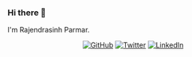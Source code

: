 ### Hi there 👋
I'm Rajendrasinh Parmar.

<p align="center">
	<a href="https://github.com/RajendrasinhParmar"><img src="https://img.shields.io/github/followers/RajendrasinhParmar.svg?label=GitHub&style=social" alt="GitHub"></a>
	<a href="https://twitter.com/RAJENDRASINH_09"><img src="https://img.shields.io/twitter/follow/Rajendrasinh_09?label=Twitter&style=social" alt="Twitter"></a>
	<a href="https://www.linkedin.com/in/rajendrasinh-parmar-82a09938/"><img src="https://img.shields.io/badge/LinkedIn--_.svg?style=social&logo=linkedin" alt="LinkedIn"></a>
</p>
<!--
**RajendrasinhParmar/RajendrasinhParmar** is a ✨ _special_ ✨ repository because its `README.md` (this file) appears on your GitHub profile.

Here are some ideas to get you started:

- 🔭 I’m currently working on ...
- 🌱 I’m currently learning ...
- 👯 I’m looking to collaborate on ...
- 🤔 I’m looking for help with ...
- 💬 Ask me about ...
- 📫 How to reach me: ...
- 😄 Pronouns: ...
- ⚡ Fun fact: ...
-->
